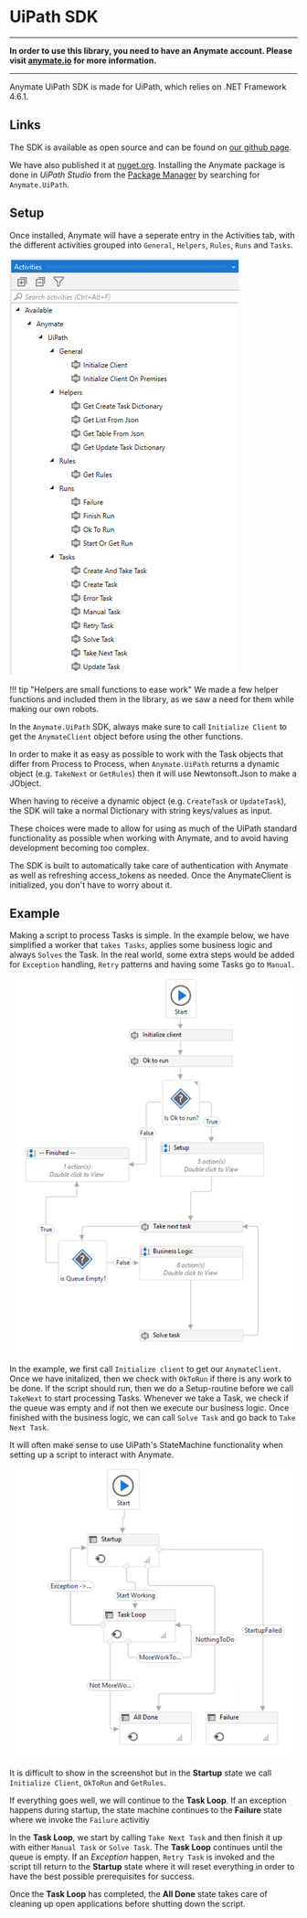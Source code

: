 # UiPath SDK

---

**In order to use this library, you need to have an Anymate account. Please visit [anymate.io](https://www.anymate.io) for more information.**

---

Anymate UiPath SDK is made for UiPath, which relies on .NET Framework 4.6.1. 

## Links
The SDK is available as open source and can be found on [our github page][githublink]. 

We have also published it at [nuget.org][nugetlink]. Installing the Anymate package is done in *UiPath Studio* from the [Package Manager][uipath_managingpackages] by searching for 
`Anymate.UiPath`.


## Setup
Once installed, Anymate will have a seperate entry in the Activities tab, with the different activities grouped into `General`, `Helpers`, `Rules`, `Runs` and `Tasks`.

![Activities tab][activitiestab]

!!! tip "Helpers are small functions to ease work"
    We made a few helper functions and included them in the library, as we saw a need for them while making our own robots.

In the `Anymate.UiPath` SDK, always make sure to call `Initialize Client` to get the `AnymateClient` object before using the other functions. 

In order to make it as easy as possible to work with the Task objects that differ from Process to Process, when `Anymate.UiPath` returns a dynamic object (e.g. `TakeNext` or `GetRules`) then it will use Newtonsoft.Json to make a JObject.

When having to receive a dynamic object (e.g. `CreateTask` or `UpdateTask`), the SDK will take a normal Dictionary with string keys/values as input. 

These choices were made to allow for using as much of the UiPath standard functionality as possible when working with Anymate, and to avoid having development becoming too complex.

The SDK is built to automatically take care of authentication with Anymate as well as refreshing access_tokens as needed. Once the AnymateClient is initialized, you don't have to worry about it.

## Example 
Making a script to process Tasks is simple. In the example below, we have simplified a worker that `takes Tasks`, applies some business logic and always `Solves` the Task. In the real world, some extra steps would be added for `Exception` handling, `Retry` patterns and having some Tasks go to `Manual`.

![Example][example]

In the example, we first call `Initialize client` to get our `AnymateClient`. Once we have initalized, then we check with `OkToRun` if there is any work to be done. If the script should run, then we do a Setup-routine before we call `TakeNext` to start processing Tasks. Whenever we take a Task, we check if the queue was empty and if not then we execute our business logic. Once finished with the business logic, we can call `Solve Task` and go back to `Take Next Task`.

It will often make sense to use UiPath's StateMachine functionality when setting up a script to interact with Anymate.

![example2][statemachine_example]

It is difficult to show in the screenshot but in the **Startup** state we call `Initialize Client`, `OkToRun` and `GetRules`. 

If everything goes well, we will continue to the **Task Loop**. If an exception happens during startup, the state machine continues to the **Failure** state where we invoke the `Failure` activitiy

In the **Task Loop**, we start by calling `Take Next Task` and then finish it up with either `Manual Task` or `Solve Task`. The **Task Loop** continues until the queue is empty. If an *Exception* happen, `Retry Task` is invoked and the script till return to the **Startup** state where it will reset everything in order to have the best possible prerequisites for success.

Once the **Task Loop** has completed, the **All Done** state takes care of cleaning up open applications before shutting down the script.


[githublink]: https://github.com/anymate/AnymateUiPathSDK/
[nugetlink]: https://www.nuget.org/packages/Anymate.UiPath/
[c#generics]: https://docs.microsoft.com/en-us/dotnet/csharp/programming-guide/generics/generic-type-parameters
[uipath_managingpackages]: https://docs.uipath.com/studio/docs/managing-activities-packages#managing-packages
[activitiestab]: /readme_assets/img/activities_anymate.png
[example]: /readme_assets/img/example3.png
[statemachine_example]: /readme_assets/img/example_statemachine.png
